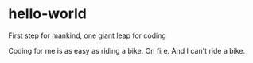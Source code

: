 # hello-world
First step for mankind, one giant leap for coding

Coding for me is as easy as riding a bike. On fire. And I can't ride a bike.
